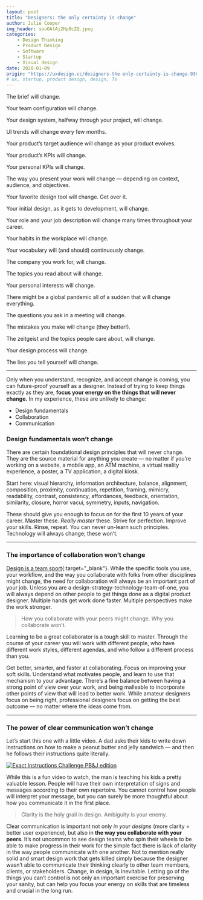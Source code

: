 ```yaml
---
layout: post
title: "Designers: the only certainty is change"
author: Julie Cooper
img_header: souOAlAj2Hp8cZQ.jpeg
categories:
    - Design Thinking
    - Product Design
    - Software
    - Startup
    - Visual design
date: 2020-01-09
origin: "https://uxdesign.cc/designers-the-only-certainty-is-change-930a2af62ad"
# ux, startup, product design, design, Ts
---
```

The brief will change.

Your team configuration will change.

Your design system, halfway through your project, will change.

UI trends will change every few months.

Your product’s target audience will change as your product evolves.

Your product’s KPIs will change.

Your personal KPIs will change.

The way you present your work will change — depending on context, audience, and objectives.

Your favorite design tool will change. Get over it.

Your initial design, as it gets to development, will change.

Your role and your job description will change many times throughout your career.

Your habits in the workplace will change.

Your vocabulary will (and should) continuously change.

The company you work for, will change.

The topics you read about will change.

Your personal interests will change.

There might be a global pandemic all of a sudden that will change everything.

The questions you ask in a meeting will change.

The mistakes you make will change (they better!).

The zeitgeist and the topics people care about, will change.

Your design process will change.

The lies you tell yourself will change. <!-- Há um post com este link - 2020-01-04-the-lies-we-tell-ourselves-as-designers -->

* * *

Only when you understand, recognize, and accept change is coming, you can future-proof yourself as a designer. Instead of trying to keep things exactly as they are, **focus your energy on the things that will never change.** In my experience, these are unlikely to change:

- Design fundamentals
- Collaboration
- Communication

### Design fundamentals won’t change

There are certain foundational design principles that will never change. They are the source material for anything you create — no matter if you’re working on a website, a mobile app, an ATM machine, a virtual reality experience, a poster, a TV application, a digital kiosk.

Start here: visual hierarchy, information architecture, balance, alignment, composition, proximity, continuation, repetition, framing, mimicry, readability, contrast, consistency, affordances, feedback, orientation, similarity, closure, horror vacui, symmetry, inputs, navigation.

These should give you enough to focus on for the first 10 years of your career. Master these. *Really master* these. Strive for perfection. Improve your skills. Rinse, repeat. You can never un-learn such principles. Technology will always change; these won’t.

* * *

### The importance of collaboration won’t change

[Design is a team sport](https://trends.uxdesign.cc/2020 "The state of UX in 2020"){:target="_blank"}. While the specific tools you use, your workflow, and the way you collaborate with folks from other disciplines might change, the need for collaboration will always be an important part of your job. Unless you are a design-strategy-technology-team-of-one, you will always depend on other people to get things done as a digital product designer. Multiple hands get work done faster. Multiple perspectives make the work stronger.

> How you collaborate with your peers might change. Why you collaborate won’t.

Learning to be a great collaborator is a tough skill to master. Through the course of your career you will work with different people, who have different work styles, different agendas, and who follow a different process than you.

Get better, smarter, and faster at collaborating. Focus on improving your soft skills. Understand what motivates people, and learn to use that mechanism to your advantage. There’s a fine balance between having a strong point of view over your work, and being malleable to incorporate other points of view that will lead to better work. While amateur designers focus on being right, professional designers focus on getting the best outcome — no matter where the ideas come from.

* * *

### The power of clear communication won’t change

Let’s start this one with a little video. A dad asks their kids to write down instructions on how to make a peanut butter and jelly sandwich — and then he follows their instructions quite literally.

[![Exact Instructions Challenge PB&J edition](http://img.youtube.com/vi/cDA3_5982h8/0.jpg)](http://www.youtube.com/watch?v=cDA3_5982h8)

While this is a fun video to watch, the man is teaching his kids a pretty valuable lesson. People will have their own interpretation of signs and messages according to their own repertoire. You cannot control how people will interpret your message, but you can surely be more thoughtful about how you communicate it in the first place.

> Clarity is the holy grail in design. Ambiguity is your enemy.

Clear communication is important not only *in your designs* (more clarity = better user experience), but also in **the way you collaborate with your peers**. It’s not uncommon to see design teams who spin their wheels to be able to make progress in their work for the simple fact there is lack of clarity in the way people communicate with one another. Not to mention really solid and smart design work that gets killed simply because the designer wasn’t able to communicate their thinking clearly to other team members, clients, or stakeholders.
Change, in design, is inevitable. Letting go of the things you can’t control is not only an important exercise for preserving your sanity, but can help you focus your energy on skills that are timeless and crucial in the long run.